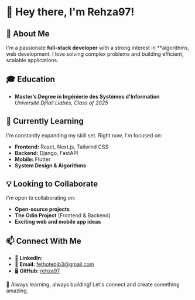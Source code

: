 # 👋 Hey there, I'm Rehza97!  

## 🚀 About Me  
I'm a passionate **full-stack developer** with a strong interest in **algorithms, web development. I love solving complex problems and building efficient, scalable applications.  

## 🎓 Education  
- **Master’s Degree in Ingénierie des Systèmes d'Information**  
  *Université Djilali Liabès, Class of 2025*  

## 🌱 Currently Learning  
I'm constantly expanding my skill set. Right now, I'm focused on:  
- **Frontend:** React, Next.js, Tailwind CSS  
- **Backend:** Django, FastAPI  
- **Mobile:** Flutter  
- **System Design & Algorithms**  

## 💡 Looking to Collaborate  
I'm open to collaborating on:  
- **Open-source projects**  
- **The Odin Project** (Frontend & Backend)  
- **Exciting web and mobile app ideas**  

## 📫 Connect With Me  
- 💼 **LinkedIn:** [](#)  
- 📧 **Email:** [fethotebib3@gmail.com](#)  
- 🖥️ **GitHub:** [rehza97](https://github.com/rehza97)  

🚀 Always learning, always building! Let's connect and create something amazing.  

